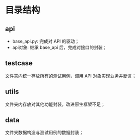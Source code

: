 # 目录结构
## api
- base_api.py: 完成对 API 的驱动；  
- api对象: 继承 base_api 后，完成对接口的封装；  
## testcase
文件夹内统一存放所有的测试用例，调用 API 对象实现业务并断言；  
## utils
文件夹内存放对其他功能封装，改进原生框架不足；  
## data
文件夹数据构造与测试用例的数据封装；  